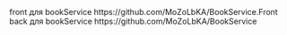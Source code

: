 <div>
front для bookService https://github.com/MoZoLbKA/BookService.Front
</div>
<div>
back для bookService https://github.com/MoZoLbKA/BookService
</div>
